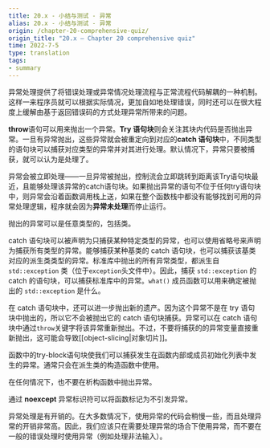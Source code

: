 ```yaml
---
title: 20.x - 小结与测试 - 异常
alias: 20.x - 小结与测试 - 异常
origin: /chapter-20-comprehensive-quiz/
origin_title: "20.x — Chapter 20 comprehensive quiz"
time: 2022-7-5
type: translation
tags:
- summary
---
```


异常处理提供了将错误处理或异常情况处理流程与正常流程代码解耦的一种机制。这样一来程序员就可以根据实际情况，更加自如地处理错误，同时还可以在很大程度上缓解由基于返回错误码的方式处理异常所带来的问题。

**throw**语句可以用来抛出一个异常。**Try 语句块**则会关注其块内代码是否抛出异常。一旦有异常抛出，这些异常就会被重定向到对应的**catch 语句块**中，不同类型的语句块可以捕获对应类型的异常并对其进行处理。默认情况下，异常只要被捕获，就可以认为是处理了。

异常会被立即处理——一旦异常被抛出，控制流会立即跳转到距离该Try语句块最近，且能够处理该异常的catch语句块。如果抛出异常的语句不位于任何try语句块中，则异常会沿着函数调用栈上送，如果在整个函数栈中都没有能够找到可用的异常处理逻辑，程序就会因为**异常未处理**而停止运行。

抛出的异常可以是任意类型的，包括类。

catch 语句块可以被声明为只捕获某种特定类型的异常，也可以使用省略号来声明为捕获所有类型的异常。能够捕获某种基类的 catch 语句块，也可以捕获该基类对应的派生类类型的异常。标准库中抛出的所有异常类型，都派生自 `std::exception` 类（位于`exception`头文件中）。因此，捕获 `std::exception` 的 catch 的语句块，可以捕获标准库中的异常。`what()` 成员函数可以用来确定被抛出的 `std::exception` 是什么。

在 catch 语句块中，还可以进一步抛出新的遗产。因为这个异常不是在 try 语句块中抛出的，所以它不会被抛出它的 catch 语句块捕获。异常可以在 catch 语句块中通过`throw`关键字将该异常重新抛出。不过，不要将捕获的的异常变量直接重新抛出，这可能会导致[[object-slicing|对象切片]]。

函数中的try-block语句块使我们可以捕获发生在函数内部或成员初始化列表中发生的异常。通常只会在派生类的构造函数中使用。

在任何情况下，也不要在析构函数中抛出异常。

通过 **noexcept** 异常标识符可以将函数标记为不引发异常。

异常处理是有开销的。在大多数情况下，使用异常的代码会稍慢一些，而且处理异常的开销非常高。因此，我们应该只在需要处理异常的场合下使用异常，而不要在一般的错误处理时使用异常（例如处理非法输入）。